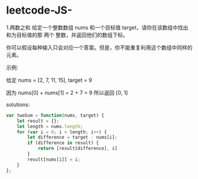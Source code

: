 # leetcode-JS-
1.两数之和
给定一个整数数组 nums 和一个目标值 target，请你在该数组中找出和为目标值的那 两个 整数，并返回他们的数组下标。

你可以假设每种输入只会对应一个答案。但是，你不能重复利用这个数组中同样的元素。

示例:

给定 nums = [2, 7, 11, 15], target = 9

因为 nums[0] + nums[1] = 2 + 7 = 9 所以返回 [0, 1]

solutions: 
```javascript
var twoSum = function(nums, target) {
    let result = {};
    let length = nums.length;
    for (var i = 0; i < length; i++) {
        let difference = target - nums[i];
        if (difference in result) {
            return [result[difference], i]
        }
        result[nums[i]] = i;
    }
};
